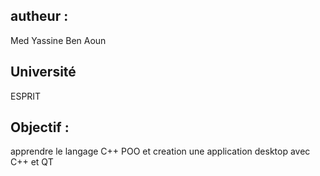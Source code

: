 ## autheur :
Med Yassine Ben Aoun
## Université 
ESPRIT
## Objectif :
apprendre le langage C++ POO et creation une application desktop avec C++ et QT


